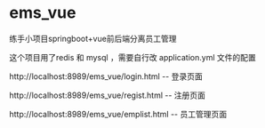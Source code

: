 # ems_vue
练手小项目springboot+vue前后端分离员工管理

这个项目用了redis 和 mysql ，需要自行改 application.yml 文件的配置


http://localhost:8989/ems_vue/login.html   -- 登录页面

http://localhost:8989/ems_vue/regist.html   -- 注册页面

http://localhost:8989/ems_vue/emplist.html   -- 员工管理页面
